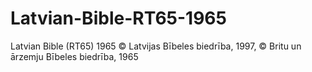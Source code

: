 # Latvian-Bible-RT65-1965
Latvian Bible (RT65) 1965 © Latvijas Bībeles biedrība, 1997, © Britu un ārzemju Bībeles biedrība, 1965
